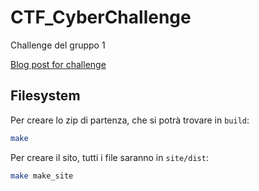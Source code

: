 # CTF_CyberChallenge

Challenge del gruppo 1

[Blog post for challenge](https://joshuachp.github.io/posts/ccit_challenge/)

## Filesystem

Per creare lo zip di partenza, che si potrà trovare in `build`:

```bash
make
```

Per creare il sito, tutti i file saranno in `site/dist`:

```bash
make make_site
```
